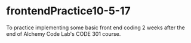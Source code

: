 # frontendPractice10-5-17
To practice implementing some basic front end coding 2 weeks after the end of Alchemy Code Lab's CODE 301 course. 
